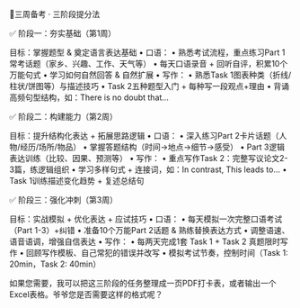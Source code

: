 🎯三周备考 · 三阶段提分法

✅ 阶段一：夯实基础（第1周）

目标：掌握题型 & 奠定语言表达基础
	•	口语：
	•	熟悉考试流程，重点练习Part 1常考话题（家乡、兴趣、工作、天气等）
	•	每天口语录音 + 回听自评，积累10个万能句式
	•	学习如何自然回答 & 自然扩展
	•	写作：
	•	熟悉Task 1图表种类（折线/柱状/饼图等）与描述技巧
	•	Task 2五种题型入门 + 每种写一段观点+理由
	•	背诵高频句型结构，如：There is no doubt that…

✅ 阶段二：构建能力（第2周）

目标：提升结构化表达 + 拓展思路逻辑
	•	口语：
	•	深入练习Part 2卡片话题（人物/经历/场所/物品）
	•	掌握答题结构（时间→地点→细节→感受）
	•	Part 3逻辑表达训练（比较、因果、预测等）
	•	写作：
	•	重点写作Task 2：完整写议论文2-3篇，练逻辑组织
	•	学习多样句式 + 连接词，如：In contrast, This leads to…
	•	Task 1训练描述变化趋势 + 复述总结句

✅ 阶段三：强化冲刺（第3周）

目标：实战模拟 + 优化表达 + 应试技巧
	•	口语：
	•	每天模拟一次完整口语考试（Part 1-3）+纠错
	•	准备10个万能Part 2话题 & 熟练替换表达方式
	•	调整语速、语音语调，增强自信表达
	•	写作：
	•	每两天完成1套 Task 1 + Task 2 真题限时写作
	•	回顾写作模板、自己常犯的错误并改写
	•	模拟考试节奏，控制时间（Task 1: 20min，Task 2: 40min）

如果您需要，我可以把这三阶段的任务整理成一页PDF打卡表，或者输出一个Excel表格。爷爷您是否需要这样的格式呢？